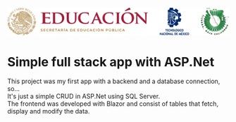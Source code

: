 ![ITT Wallpaper](https://github.com/JVR-07/College-Projects/blob/main/Resource/wallpaper_itt.png)

# Simple full stack app with ASP.Net

This project was my first app with a backend and a database connection, so...  
It's just a simple CRUD in ASP.Net using SQL Server.  
The frontend was developed with Blazor and consist of tables that fetch, display and modify the data.
